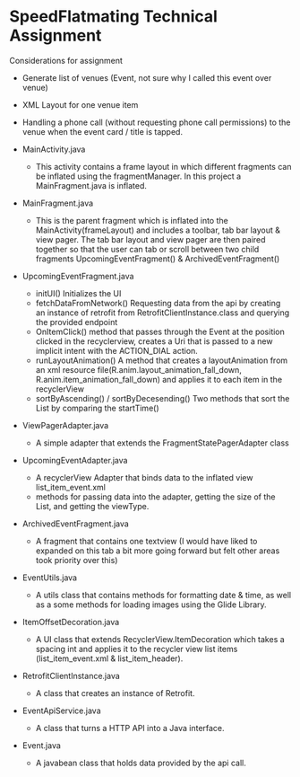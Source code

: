 # SpeedFlatmating Technical Assignment

Considerations for assignment
 - Generate list of venues (Event, not sure why I called this event over venue)
 - XML Layout for one venue item
 - Handling a phone call (without requesting phone call permissions) to the venue when the event card / title is tapped.

- MainActivity.java 
	- This activity contains a frame layout in which different fragments can be inflated using the fragmentManager. In this project a MainFragment.java is inflated.

- MainFragment.java 
	- This is the parent fragment which is inflated into the MainActivity(frameLayout) and includes a toolbar, tab bar layout & view pager. The tab bar layout and view pager are then paired together so that the user can tab or scroll between two child fragments UpcomingEventFragment() & ArchivedEventFragment()

- UpcomingEventFragment.java
	- initUI() Initializes the UI 
	- fetchDataFromNetwork() Requesting data from the api by creating an instance of retrofit from RetrofitClientInstance.class and querying the provided endpoint  
	- OnItemClick() method that passes through the Event at the position clicked in the recyclerview, creates a Uri that is passed to a new implicit intent with the ACTION_DIAL action.
	- runLayoutAnimation() A method that creates a layoutAnimation from an xml resource file(R.anim.layout_animation_fall_down, R.anim.item_animation_fall_down) and applies it to each item in the recyclerView
	- sortByAscending() / sortByDecesending() Two methods that sort the List<Event> by comparing the startTime()

- ViewPagerAdapter.java
	- A simple adapter that extends the FragmentStatePagerAdapter class

- UpcomingEventAdapter.java
	- A recyclerView Adapter that binds data to the inflated view list_item_event.xml
	- methods for passing data into the adapter, getting the size of the List, and getting the viewType.

- ArchivedEventFragment.java
	- A fragment that contains one textview (I would have liked to expanded on this tab a bit more going forward but felt other areas took priority over this)

- EventUtils.java
	- A utils class that contains methods for formatting date & time, as well as a some methods for loading images using the Glide Library.

- ItemOffsetDecoration.java
	- A UI class that extends RecyclerView.ItemDecoration which takes a spacing int and applies it to the recycler view list items (list_item_event.xml & list_item_header). 

- RetrofitClientInstance.java
	- A class that creates an instance of Retrofit.

- EventApiService.java
	- A class that turns a HTTP API into a Java interface.

- Event.java 
	- A javabean class that holds data provided by the api call.


